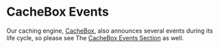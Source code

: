# CacheBox Events

Our caching engine, [CacheBox](http://cachebox.ortusbooks.com/content/cachebox\_event\_model/index.html), also announces several events during its life cycle, so please see The [CacheBox Events Section](http://cachebox.ortusbooks.com/content/cachebox\_event\_model/index.html) as well.
